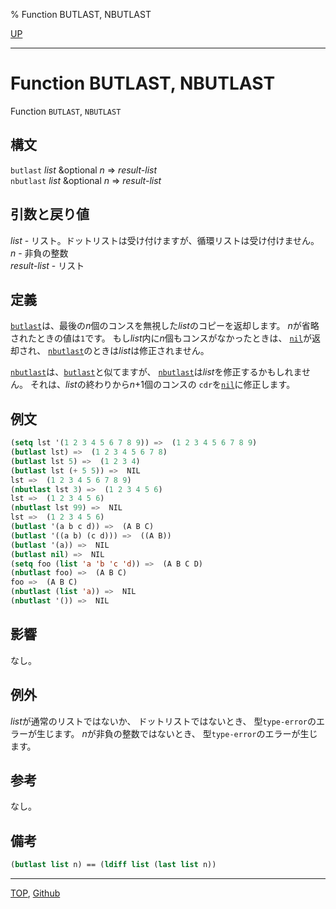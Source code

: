 % Function BUTLAST, NBUTLAST

[UP](14.2.html)  

---

# Function **BUTLAST, NBUTLAST**


Function `BUTLAST`, `NBUTLAST`


## 構文

`butlast` *list* &optional *n* => *result-list*  
`nbutlast` *list* &optional *n* => *result-list*


## 引数と戻り値

*list* - リスト。ドットリストは受け付けますが、循環リストは受け付けません。  
*n* - 非負の整数  
*result-list* - リスト


## 定義

[`butlast`](14.2.butlast.html)は、最後の*n*個のコンスを無視した*list*のコピーを返却します。
*n*が省略されたときの値は`1`です。
もし*list*内に*n*個もコンスがなかったときは、
[`nil`](5.3.nil-variable.html)が返却され、
[`nbutlast`](14.2.butlast.html)のときは*list*は修正されません。

[`nbutlast`](14.2.butlast.html)は、[`butlast`](14.2.butlast.html)と似てますが、
[`nbutlast`](14.2.butlast.html)は*list*を修正するかもしれません。
それは、*list*の終わりから*n*+1個のコンスの
`cdr`を[`nil`](5.3.nil-variable.html)に修正します。


## 例文

```lisp
(setq lst '(1 2 3 4 5 6 7 8 9)) =>  (1 2 3 4 5 6 7 8 9)
(butlast lst) =>  (1 2 3 4 5 6 7 8)
(butlast lst 5) =>  (1 2 3 4)
(butlast lst (+ 5 5)) =>  NIL
lst =>  (1 2 3 4 5 6 7 8 9)
(nbutlast lst 3) =>  (1 2 3 4 5 6)
lst =>  (1 2 3 4 5 6)
(nbutlast lst 99) =>  NIL
lst =>  (1 2 3 4 5 6)
(butlast '(a b c d)) =>  (A B C)
(butlast '((a b) (c d))) =>  ((A B))
(butlast '(a)) =>  NIL
(butlast nil) =>  NIL
(setq foo (list 'a 'b 'c 'd)) =>  (A B C D)
(nbutlast foo) =>  (A B C)
foo =>  (A B C)
(nbutlast (list 'a)) =>  NIL
(nbutlast '()) =>  NIL
```


## 影響

なし。


## 例外

*list*が通常のリストではないか、
ドットリストではないとき、
型`type-error`のエラーが生じます。
*n*が非負の整数ではないとき、
型`type-error`のエラーが生じます。


## 参考

なし。


## 備考

```lisp
(butlast list n) == (ldiff list (last list n))
```


---
[TOP](index.html),  [Github](https://github.com/nptcl/npt-japanese)

